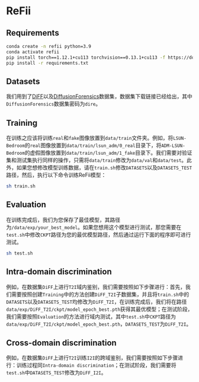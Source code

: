 # ReFii
## Requirements
```bash
conda create -n refii python=3.9
conda activate refii
pip install torch==1.12.1+cu113 torchvision==0.13.1+cu113 -f https://download.pytorch.org/whl/torch_stable.html
pip install -r requirements.txt
```
## Datasets
我们用到了[DiFF](https://github.com/xaCheng1996/DiFF)以及[DiffusionForensics](https://pan.baidu.com/share/init?surl=Rdzc7l8P0RrJft0cW0a4Gg)数据集，数据集下载链接已经给出，其中`DiffusionForensics`数据集密码为`dire`。
## Training
在训练之应该将训练`real`和`fake`图像放置到`data/train`文件夹。例如，将`LSUN-Bedroom`的`real`图像放置到`data/train/lsun_adm/0_real`目录下，将`ADM-LSUN-Bedroom`的虚假图像放置到`data/train/lsun_adm/1_fake`目录下。我们需要对验证集和测试集执行同样的操作，只需将`data/train`修改为`data/val`和`data/test`。此外，如果您想修改模型训练数据，请在`train.sh`修改`DATASETS`以及`DATASETS_TEST`路径，然后，执行以下命令训练ReFii模型：
```bash
sh train.sh
```
## Evaluation
在训练完成后，我们为您保存了最佳模型，其路径为`/data/exp/your_best_model`。如果您想用这个模型进行测试，那您需要在`test.sh`中修改`CKPT`路径为您的最优模型路径，然后通过运行下面的程序即可进行测试。
```bash
sh test.sh
```
## Intra-domain discrimination
例如，在数据集`DiFF`上进行`T2I`域内鉴别，我们需要按照如下步骤进行：首先，我们需要按照创建`Training`中的方法创建`DiFF_T2I`子数据集，并且将`train.sh`中的`DATASETS`以及`DATASETS_TEST`均修改为`DiFF_T2I`，在训练完成后，我们将在路径`data/exp/DiFF_T2I/ckpt/model_epoch_best.pth`获得其最优模型；在测试阶段，我们需要按照`Evaluation`的方法进行域内测试，其中`test.sh`中`CKPT`路径为`data/exp/DiFF_T2I/ckpt/model_epoch_best.pth`，`DATASETS_TEST`为`DiFF_T2I`。
## Cross-domain discrimination
例如，在数据集`DiFF`上进行`T2I`训练`I2I`的跨域鉴别，我们需要按照如下步骤进行：训练过程同`Intra-domain discrimination`；在测试阶段，我们需要将`test.sh`中`DATASETS_TEST`修改为`DiFF_I2I`。
